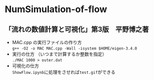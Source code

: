 # NumSimulation-of-flow
## 「流れの数値計算と可視化」第3版　平野博之著
- MAC.cpp の実行ファイルの作り方<br>
`g++ -O2 -o MAC MAC.cpp -Wall -isystem $HOME/eigen-3.4.0`
- 実行の仕方 （いつまで計算するか整数を指定）<br>
`./MAC 1000 > outer.dat`
- 可視化の仕方<br>
`ShowFlow.ipynb`に処理をさせれば`test.gif`ができる
